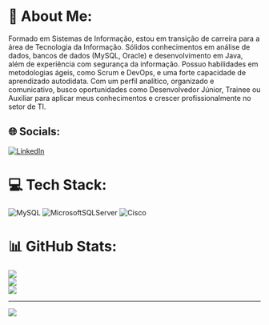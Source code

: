 # 💫 About Me:
Formado em Sistemas de Informação, estou em transição de carreira para a área de Tecnologia da Informação. Sólidos conhecimentos em análise de dados, bancos de dados (MySQL, Oracle) e desenvolvimento em Java, além de experiência com segurança da informação. Possuo habilidades em metodologias ágeis, como Scrum e DevOps, e uma forte capacidade de aprendizado autodidata. 
Com um perfil analítico, organizado e comunicativo, busco oportunidades como Desenvolvedor Júnior, Trainee ou Auxiliar para aplicar meus conhecimentos e crescer profissionalmente no setor de TI.


## 🌐 Socials:
[![LinkedIn](https://img.shields.io/badge/LinkedIn-%230077B5.svg?logo=linkedin&logoColor=white)](https://linkedin.com/in/www.linkedin.com/in/diego-fernandes-941371227) 

# 💻 Tech Stack:
![MySQL](https://img.shields.io/badge/mysql-%2300000f.svg?style=for-the-badge&logo=mysql&logoColor=white) ![MicrosoftSQLServer](https://img.shields.io/badge/Microsoft%20SQL%20Server-CC2927?style=for-the-badge&logo=microsoft%20sql%20server&logoColor=white) ![Cisco](https://img.shields.io/badge/cisco-%23049fd9.svg?style=for-the-badge&logo=cisco&logoColor=black)
# 📊 GitHub Stats:
![](https://github-readme-stats.vercel.app/api?username=DiegoFernandes8&theme=dark&hide_border=false&include_all_commits=false&count_private=false)<br/>
![](https://github-readme-streak-stats.herokuapp.com/?user=DiegoFernandes8&theme=dark&hide_border=false)<br/>
![](https://github-readme-stats.vercel.app/api/top-langs/?username=DiegoFernandes8&theme=dark&hide_border=false&include_all_commits=false&count_private=false&layout=compact)

---
[![](https://visitcount.itsvg.in/api?id=DiegoFernandes8&icon=0&color=0)](https://visitcount.itsvg.in)

<!-- Proudly created with GPRM ( https://gprm.itsvg.in ) -->
